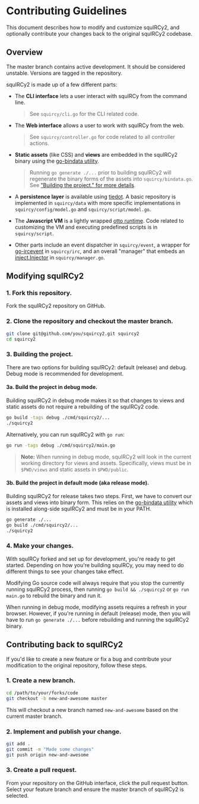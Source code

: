 Contributing Guidelines
=======================

This document describes how to modify and customize squIRCy2, and optionally contribute your changes back to the original squIRCy2 codebase.


Overview
--------

The master branch contains active development. It should be considered unstable. Versions are tagged in the repository.

squIRCy2 is made up of a few different parts:

* The **CLI interface** lets a user interact with squIRCy from the command line.
  > See `squircy/cli.go` for the CLI related code.
  
* The **Web interface** allows a user to work with squIRCy from the web.
  > See `squircy/controller.go` for code related to all controller actions.
  
* **Static assets** (like CSS) and **views** are embedded in the squIRCy2 binary using the [go-bindata utility](https://github.com/jteeuwen/go-bindata).
  > Running `go generate ./...` prior to building squIRCy2 will regenerate the binary forms of the assets into `squircy/bindata.go`. See ["Building the project." for more details](#3-building-the-project).

* A **persistence layer** is available using [tiedot](https://github.com/HouzuoGuo/tiedot). A basic repository is implemented in `squircy/data` with more specific implementations in `squircy/config/model.go` and  `squircy/script/model.go`.

* The **Javascript VM** is a lightly wrapped [otto runtime](https://github.com/robertkrimen/otto). Code related to customizing the VM and executing predefined scripts is in `squircy/script`.

* Other parts include an event dispatcher in `squircy/event`, a wrapper for [go-ircevent](https://github.com/thoj/go-ircevent) in `squircy/irc`, and an overall "manager" that embeds an [inject.Injector](https://github.com/codegangsta/inject) in `squircy/manager.go`.


Modifying squIRCy2
------------------

### 1. Fork this repository.

Fork the squIRCy2 repository on GitHub.

### 2. Clone the repository and checkout the master branch.

```bash
git clone git@github.com/you/squircy2.git squircy2
cd squircy2
```

### 3. Building the project.

There are two options for building squIRCy2: default (release) and debug. Debug mode is recommended for development.


#### 3a. Build the project in debug mode.

Building squIRCy2 in debug mode makes it so that changes to views and static assets do not require a rebuilding of the squIRCy2 code.

```bash
go build -tags debug ./cmd/squircy2/...
./squircy2
```

Alternatively, you can run squIRCy2 with `go run`:
 
```bash
go run -tags debug ./cmd/squircy2/main.go
```

> **Note:** When running in debug mode, squIRCy2 will look in the current working directory for views and assets.
  Specifically, views must be in `$PWD/views` and static assets in `$PWD/public`.


#### 3b. Build the project in default mode (aka release mode).

Building squIRCy2 for release takes two steps. First, we have to convert our assets and views into binary form. 
This relies on the [go-bindata utility](https://github.com/jteeuwen/go-bindata) which is installed along-side squIRCy2 and must be in your PATH.

```bash
go generate ./...
go build ./cmd/squircy2/...
./squircy2
```

### 4. Make your changes.

With squIRCy forked and set up for development, you're ready to get started. Depending on how you're building squIRCy, you may need to do different things to see your changes take effect.

Modifying Go source code will always require that you stop the currently running squIRCy2 process, then running `go build && ./squircy2` or `go run main.go` to rebuild the binary and run it.
 
When running in debug mode, modifying assets requires a refresh in your browser. However, if you're running in default (release) mode, then you will have to run `go generate ./...` before rebuilding and running the squIRCy2 binary.


Contributing back to squIRCy2
-----------------------------

If you'd like to create a new feature or fix a bug and contribute your modification to the original repository, follow these steps.

### 1. Create a new branch.

```bash
cd /path/to/your/forks/code
git checkout -b new-and-awesome master
```

This will checkout a new branch named `new-and-awesome` based on the current master branch.


### 2. Implement and publish your change.

```bash
git add .
git commit -m "Made some changes"
git push origin new-and-awesome
```


### 3. Create a pull request.

From your repository on the GitHub interface, click the pull request button. Select your feature branch and ensure the master branch of squIRCy2 is selected.
